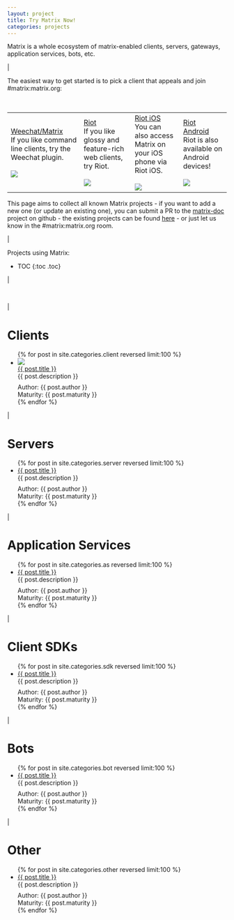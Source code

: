 ```yaml
---
layout: project
title: Try Matrix Now!
categories: projects
---
```

<script type="text/javascript">
jQuery(document).ready(($) => {
  {% assign maturities = '' | split: ',' %}
  {% assign languages = '' | split: ',' %}
  {% assign licenses = '' | split: ',' %}
  {% for post in site.categories.projects %}
    {% assign maturities = maturities | push: post.maturity %}
    {% assign languages = languages | push: post.language %}
    {% assign licenses = licenses | push: post.license %}
  {% endfor %}

  /* Populate maturities list */
  var maturities =  "{{ maturities | uniq | join: "," }}".split(',');
  maturities.forEach((maturity => {
    if (maturity.length === 0) return;

    var item = $('<div>');
    var checkboxId = 'chk-maturity-' + maturity.replace(/ /g, '');
    item.append(
      $('<input>')
        .attr('id', checkboxId)
        .attr('type', 'checkbox')
        .attr('checked', 'checked')
    );
    item.append($('<label>').attr('for', checkboxId).text(" " + maturity.trim()))
    $("#maturities").append(item);
  }));

  /* For each maturity, a click event */
  $("[id^=chk-maturity]").click(function(a) {
    var maturity = a.target.id.replace("chk-maturity-", "");
    checkVisibility($('li.project[data-maturity="' + maturity + '"]').toArray());
  });

  /* Populate languages list */
  var languages =  "{{ languages | uniq | join: "," }}".split(',');
  languages.push("Unknown");
  languages.forEach((language => {
    if (language.length === 0) return;

    var item = $('<div>');
    var checkboxId = 'chk-language-' + language.replace(/ /g, '');
    item.append(
      $('<input>')
        .attr('id', checkboxId)
        .attr('type', 'checkbox')
        .attr('checked', 'checked')
    );
    item.append($('<label>').attr('for', checkboxId).text(" " + language.trim()))
    $("#languages").append(item);
  }));

  /* For each language, a click event */
  $("[id^=chk-language]").click(function(a) {
    var language = a.target.id.replace("chk-language-", "");
    if (language === "Unknown") language = "";
    checkVisibility($('li.project[data-language="' + language + '"]').toArray());
  });

    /* Populate licenses list */
  var licenses =  "{{ licenses | uniq | join: "," }}".split(',');
  licenses.push("Unknown");
  licenses.forEach((license => {
    if (license.length === 0) return;

    var item = $('<div>');
    var checkboxId = 'chk-license-' + license.replace(/ /g, '');
    item.append(
      $('<input>')
        .attr('id', checkboxId)
        .attr('type', 'checkbox')
        .attr('checked', 'checked')
    );
    item.append($('<label>').attr('for', checkboxId).text(" " + license.trim()))
    $("#licenses").append(item);
  }));

  /* For each language, a click event */
  $("[id^=chk-license]").click(function(a) {
    var license = a.target.id.replace("chk-license-", "");
    if (license === "Unknown") license = "";
    checkVisibility($('li.project[data-license="' + license + '"]').toArray());
  });

  /* Make the visibility changes */
  function checkVisibility(projects) {
    projects.forEach(function(project) {
      project = $(project);
      var project_maturity = project.data("maturity");
      var correct_maturity = $("#chk-maturity-" + project_maturity).prop("checked");
      if (! correct_maturity && project_maturity !== "") {
        project.hide(400);
        return;
      }
      var project_language = project.data("language");
      if (project_language === "") project_language = "Unknown";
      var correct_language = $("#chk-language-" + project_language.toString()).prop("checked");
      if (! correct_language && project_language !== "") {
        project.hide(400);
        return;
      }
      var project_license = project.data("license");
      if (project_license === "") project_license = "Unknown";
      var correct_license = $("#chk-license-" + project_license.toString()).prop("checked");
      if (! correct_license && project_license !== "") {
        project.hide(400);
        return;
      }
      project.show(400);
    });
  }
});


</script>

<div class='font18'>
Matrix is a whole ecosystem of matrix-enabled clients, servers, gateways, application services, bots, etc.
</div>

|

<div class='font18 bold'>
The easiest way to get started is to pick a client that appeals and join #matrix:matrix.org:
</div>

<p>&nbsp;</p>
<table class='bigtable'>
  <tr>
    <td class='bigproject'>
      <a href='./client/weechat.html' class='font18 bold'>
        Weechat/Matrix
      </a><br />
      If you like command line clients, try the Weechat plugin.<br /><br />
      <a href='./client/weechat.html'>
        <img src='https://matrix.org/blog/wp-content/uploads/2015/04/Screen-Shot-2015-08-07-at-13.31.29-300x209.png' class='featured_screenshot'>
      </a>
    </td>
    <td class='bigproject'>
      <a href='./client/riot.html' class='font18 bold'>
        Riot
      </a><br />
      If you like glossy and feature-rich web clients, try Riot.<br /><br />
      <a href='./client/riot.html'>
        <img src='/docs/projects/images/riot-web-featured.png' class='featured_screenshot'>
      </a>
    </td>
    <td class='bigproject'>
      <a href='./client/riot-ios.html' class='font18 bold'>
        Riot iOS
      </a><br />
      You can also access Matrix on your iOS phone via Riot iOS.<br /><br />
      <a href='./client/riot-ios.html'>
        <img src='/docs/projects/images/vector-iOS-featured.png' class='featured_screenshot'>
      </a>
    </td>
    <td class='bigproject'>
      <a href='./client/riot-android.html' class='font18 bold'>
        Riot Android
      </a><br />
      Riot is also available on Android devices!<br /><br />
      <a href='./client/riot-android.html'>
        <img src='/docs/projects/images/vector-android-featured.png' class='featured_screenshot'>
      </a>
    </td>
  </tr>
</table>


This page aims to collect all known Matrix projects - if you want to add a new one (or update an existing one), you can submit a PR to the [matrix-doc](https://github.com/matrix-org/matrix.org) project on github - the existing projects can be found [here](https://github.com/matrix-org/matrix.org/tree/master/jekyll/_posts/projects) - or just let us know in the #matrix:matrix.org room.

| 

<div class='font18'>
Projects using Matrix:
</div>

* TOC
{:toc .toc}

|

<div id="controls">
  <div id="maturities" style="float:left;"></div>
  <div id="languages" style="float:left;"></div>
  <div id="licenses" style="float:left;"></div>
</div>

<br clear="all" />

|

Clients
=======

<ul class='projectlist'>
  {% for post in site.categories.client reversed limit:100 %}
      <li class='project' 
        data-maturity='{{ post.maturity | replace:' ', '' }}'
        data-language='{{ post.language | replace:' ', '' }}'
        data-license='{{ post.license | replace:' ', '' }}'>
        <a href='/docs{{ BASE_PATH }}{{ post.url }}'> 
          <img class='thumbnail' src='{{ post.thumbnail }}'>
        </a>
        <br />
        <a href='/docs{{ BASE_PATH }}{{ post.url }}'>  
          {{ post.title }}
        </a><br />
        <div style='margin-bottom: 8px;'>
          {{ post.description }}
        </div> 
        Author: {{ post.author }}<br />
        Maturity: {{ post.maturity }} 
      </li>
  {% endfor %}
</ul>

|

Servers
=======

<ul class='projectlist'>
  {% for post in site.categories.server reversed limit:100 %}
      <li class='project' 
        data-maturity='{{ post.maturity | replace:' ', '' }}'
        data-language='{{ post.language | replace:' ', '' }}'
        data-license='{{ post.license | replace:' ', '' }}'>
        <a href='/docs{{ BASE_PATH }}{{ post.url }}'>
          {{ post.title }}
        </a><br />
        <div style='margin-bottom: 8px;'>
          {{ post.description }}
        </div>
        Author: {{ post.author }}<br />
        Maturity: {{ post.maturity }}
      </li>
  {% endfor %}
</ul>


|

Application Services
====================

<ul class='projectlist'>
  {% for post in site.categories.as reversed limit:100 %}
      <li class='project' 
        data-maturity='{{ post.maturity | replace:' ', '' }}'
        data-language='{{ post.language | replace:' ', '' }}'
        data-license='{{ post.license | replace:' ', '' }}'>
        <a href='/docs{{ BASE_PATH }}{{ post.url }}'>
          {{ post.title }}
        </a><br />
        <div style='margin-bottom: 8px;'>
          {{ post.description }}
        </div>
        Author: {{ post.author }}<br />
        Maturity: {{ post.maturity }}
      </li>
  {% endfor %}

 </ul>

|

Client SDKs
===========

<ul class='projectlist'>
  {% for post in site.categories.sdk reversed limit:100 %}
      <li class='project' 
        data-maturity='{{ post.maturity | replace:' ', '' }}'
        data-language='{{ post.language | replace:' ', '' }}'
        data-license='{{ post.license | replace:' ', '' }}'>
        <a href='/docs{{ BASE_PATH }}{{ post.url }}'>
          {{ post.title }}
        </a><br />
        <div style='margin-bottom: 8px;'>
          {{ post.description }}
        </div>
        Author: {{ post.author }}<br />
        Maturity: {{ post.maturity }}
      </li>
  {% endfor %}

 </ul>

|

Bots
====

<ul class='projectlist'>
  {% for post in site.categories.bot reversed limit:100 %}
      <li class='project' 
        data-maturity='{{ post.maturity | replace:' ', '' }}'
        data-language='{{ post.language | replace:' ', '' }}'
        data-license='{{ post.license | replace:' ', '' }}'>
        <a href='/docs{{ BASE_PATH }}{{ post.url }}'>
          {{ post.title }}
        </a><br />
        <div style='margin-bottom: 8px;'>
          {{ post.description }}
        </div>
        Author: {{ post.author }}<br />
        Maturity: {{ post.maturity }}
      </li>
  {% endfor %}

 </ul>

|

Other
=====

<ul class='projectlist'>
  {% for post in site.categories.other reversed limit:100 %}
      <li class='project' 
        data-maturity='{{ post.maturity | replace:' ', '' }}'
        data-language='{{ post.language | replace:' ', '' }}'
        data-license='{{ post.license | replace:' ', '' }}'>
        <a href='/docs{{ BASE_PATH }}{{ post.url }}'>
          {{ post.title }}
        </a><br />
        <div style='margin-bottom: 8px;'>
          {{ post.description }}
        </div>
        Author: {{ post.author }}<br />
        Maturity: {{ post.maturity }}
      </li>
  {% endfor %}

 </ul>

